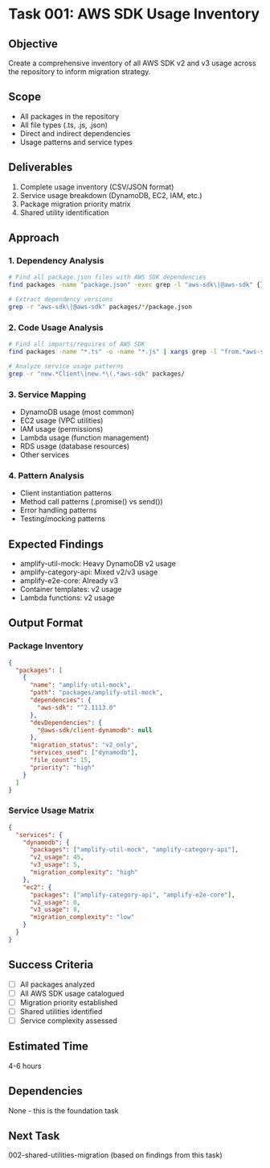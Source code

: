 # Task 001: AWS SDK Usage Inventory

## Objective

Create a comprehensive inventory of all AWS SDK v2 and v3 usage across the repository to inform migration strategy.

## Scope

- All packages in the repository
- All file types (.ts, .js, .json)
- Direct and indirect dependencies
- Usage patterns and service types

## Deliverables

1. Complete usage inventory (CSV/JSON format)
2. Service usage breakdown (DynamoDB, EC2, IAM, etc.)
3. Package migration priority matrix
4. Shared utility identification

## Approach

### 1. Dependency Analysis

```bash
# Find all package.json files with AWS SDK dependencies
find packages -name "package.json" -exec grep -l "aws-sdk\|@aws-sdk" {} \;

# Extract dependency versions
grep -r "aws-sdk\|@aws-sdk" packages/*/package.json
```

### 2. Code Usage Analysis

```bash
# Find all imports/requires of AWS SDK
find packages -name "*.ts" -o -name "*.js" | xargs grep -l "from.*aws-sdk\|require.*aws-sdk\|from.*@aws-sdk\|require.*@aws-sdk"

# Analyze service usage patterns
grep -r "new.*Client\|new.*\(.*aws-sdk" packages/
```

### 3. Service Mapping

- DynamoDB usage (most common)
- EC2 usage (VPC utilities)
- IAM usage (permissions)
- Lambda usage (function management)
- RDS usage (database resources)
- Other services

### 4. Pattern Analysis

- Client instantiation patterns
- Method call patterns (.promise() vs send())
- Error handling patterns
- Testing/mocking patterns

## Expected Findings

- amplify-util-mock: Heavy DynamoDB v2 usage
- amplify-category-api: Mixed v2/v3 usage
- amplify-e2e-core: Already v3
- Container templates: v2 usage
- Lambda functions: v2 usage

## Output Format

### Package Inventory

```json
{
  "packages": [
    {
      "name": "amplify-util-mock",
      "path": "packages/amplify-util-mock",
      "dependencies": {
        "aws-sdk": "^2.1113.0"
      },
      "devDependencies": {
        "@aws-sdk/client-dynamodb": null
      },
      "migration_status": "v2_only",
      "services_used": ["dynamodb"],
      "file_count": 15,
      "priority": "high"
    }
  ]
}
```

### Service Usage Matrix

```json
{
  "services": {
    "dynamodb": {
      "packages": ["amplify-util-mock", "amplify-category-api"],
      "v2_usage": 45,
      "v3_usage": 5,
      "migration_complexity": "high"
    },
    "ec2": {
      "packages": ["amplify-category-api", "amplify-e2e-core"],
      "v2_usage": 0,
      "v3_usage": 8,
      "migration_complexity": "low"
    }
  }
}
```

## Success Criteria

- [ ] All packages analyzed
- [ ] All AWS SDK usage catalogued
- [ ] Migration priority established
- [ ] Shared utilities identified
- [ ] Service complexity assessed

## Estimated Time

4-6 hours

## Dependencies

None - this is the foundation task

## Next Task

002-shared-utilities-migration (based on findings from this task)

